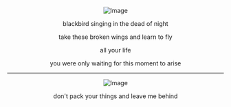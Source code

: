 <div align="center">

![Image](https://github.com/user-attachments/assets/161e7162-003c-4c82-84c8-29da49619972)

blackbird singing in the dead of night

take these broken wings and learn to fly

all your life

you were only waiting for this moment to arise

---------------------------------------------------------

![Image](https://github.com/user-attachments/assets/6079ab9e-62a7-4bbd-bfb7-72171af437b0)

don't pack your things and leave me behind

<!---
yurivampire/yurivampire is a ✨ special ✨ repository because its `README.md` (this file) appears on your GitHub profile.
You can click the Preview link to take a look at your changes.
--->
